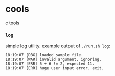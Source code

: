 # cools

c tools

### `log`

simple log utility. example output of `./run.sh log`:

```
18:19:07 [DBG] loaded sample file.
18:19:07 [WAR] invalid argument. ignoring.
18:19:07 [ERR] 5 + 6 != 2, expected 11.
18:19:07 [ERR] huge user input error. exit.
```